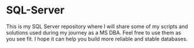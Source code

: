 # SQL-Server

This is my SQL Server repository where I will share some of my scripts and solutions used during my journey as a MS DBA. Feel free to use them as you see fit. I hope it can help you build more reliable and stable databases.
